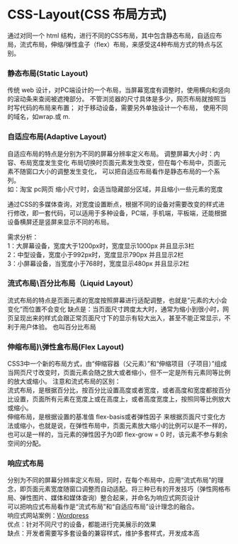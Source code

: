 # CSS-Layout(CSS 布局方式)
通过对同一个 html 结构，进行不同的CSS布局，其中包含静态布局，自适应布局，流式布局，伸缩/弹性盒子（flex）布局，来感受这4种布局方式的特点与区别。

<h3>静态布局(Static  Layout)</h3>

  传统 web 设计，对PC端设计的一个布局，当屏幕宽度有调整时，使用横向和竖向的滚动条来查阅被遮掩部分。
不管浏览器的尺寸具体是多少，网页布局就按照当时写代码的布局来布置；
对于移动设备，需要另外单独设计一个布局，
使用不同的域名，如wrap.或 m.

<h3>自适应布局(Adaptive Layout)</h3>

自适应布局的特点是分别为不同的屏幕分辨率定义布局。
调整屏幕大小时：内容、布局宽度发生变化
布局切换时页面元素发生改变，但在每个布局中，页面元素不随窗口大小的调整发生变化，
可以把自适应布局看作是静态布局的一个系列。<br>
如：淘宝 pc网页
缩小尺寸时，会适当隐藏部分区域，并且缩小一些元素的宽度

通过CSS的多媒体查询，对宽度设置断点，根据不同的设备对需要改变的样式进行修改，即一套代码，可以适用于多种设备，PC端，手机端，平板端，还能根据设备横屏还是竖屏来显示不同的布局。

需求分析：<br>
1：大屏幕设备，宽度大于1200px时，宽度显示1000px 并且显示3栏<br>
2：中型设备，宽度小于992px时，宽度显示790px 并且显示2栏<br>
3：小屏幕设备，当宽度小于768时，宽度显示480px 并且显示2栏<br>

<h3>流式布局\百分比布局（Liquid Layout）</h3>

流式布局的特点是页面元素的宽度按照屏幕进行适配调整，也就是“元素的大小会变化”而位置不会变化
缺点是：当页面尺寸跨度太大时，通常为缩小到很小时，网页呈现出来的样式会跟正常页面尺寸下的显示有较大出入，甚至不能正常显示，不利于用户体验。
也叫百分比布局


<h3>伸缩布局)\弹性盒布局(Flex Layout)</h3>

CSS3中一个新的布局方式，由“伸缩容器（父元素）”和“伸缩项目（子项目）”组成<br>
当网页尺寸改变时，页面元素会随之放大或者缩小，但不一定是所有元素同等比例的放大或缩小。
注意和流式布局的区别：<br>
流式布局，是根据百分比，按百分比设置高度或者宽度，或者高度和宽度都按百分比设置，页面所有元素在宽度上或在高度上，或者高度宽度上，按照同等比例放大或缩小。<br>
伸缩布局，是根据设置的基准值 flex-basis或者弹性因子 来根据页面尺寸变化方法或缩小，也就是说，在弹性布局中，页面元素放大缩小的比例可以是不一样的，也可以是一样的，当元素的弹性因子为0即 flex-grow = 0 时，该元素不参与剩余空间的分配。

<h3>响应式布局</h3>
分别为不同的屏幕分辨率定义布局，同时，在每个布局中，应用“流式布局”的理念，即页面元素宽度随窗口调整而自动适配。将三种已有的开发技巧（弹性网格布局、弹性图片、媒体和媒体查询）整合起来，并命名为响应式网页设计<br>
可以把响应式布局看作是“流式布局”和“自适应布局”设计理念的融合。<br>
响应式网站案例：<a href="https://www.wpdaxue.com/">Wordpress</a> <br>
优点：针对不同尺寸的设备，都能进行完美展示的效果<br>
缺点：开发者需要写多套设备的兼容样式，维护多套样式，开发成本高


